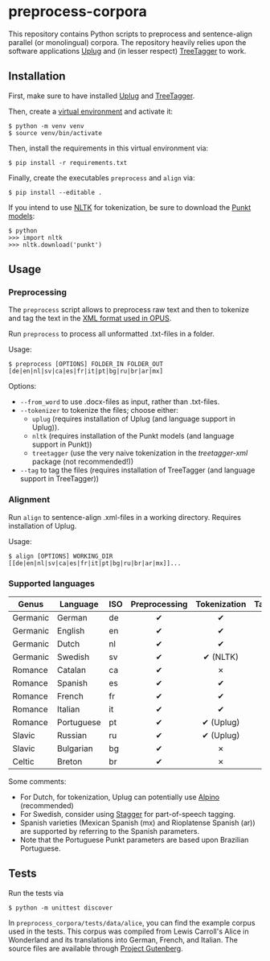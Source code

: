 # preprocess-corpora

This repository contains Python scripts to preprocess and sentence-align parallel (or monolingual) corpora. 
The repository heavily relies upon the software applications [Uplug](https://bitbucket.org/tiedemann/uplug/src/master/) and (in lesser respect) [TreeTagger](http://www.cis.uni-muenchen.de/~schmid/tools/TreeTagger/) to work.

## Installation

First, make sure to have installed [Uplug](https://bitbucket.org/tiedemann/uplug/src/master/) and [TreeTagger](http://www.cis.uni-muenchen.de/~schmid/tools/TreeTagger/).

Then, create a [virtual environment](https://docs.python.org/3/library/venv.html) and activate it:

    $ python -m venv venv
    $ source venv/bin/activate

Then, install the requirements in this virtual environment via:

    $ pip install -r requirements.txt

Finally, create the executables `preprocess` and `align` via:    
 
    $ pip install --editable .

If you intend to use [NLTK](https://www.nltk.org/) for tokenization, be sure to download the [Punkt models](https://www.nltk.org/api/nltk.tokenize.html?highlight=punkt#module-nltk.tokenize.punkt):

    $ python
    >>> import nltk
    >>> nltk.download('punkt')

## Usage

### Preprocessing

The `preprocess` script allows to preprocess raw text and then to tokenize and tag the text in the [XML format used in OPUS](http://opus.nlpl.eu/).

Run `preprocess` to process all unformatted .txt-files in a folder. 

Usage:

    $ preprocess [OPTIONS] FOLDER_IN FOLDER_OUT [de|en|nl|sv|ca|es|fr|it|pt|bg|ru|br|ar|mx]

Options:

- `--from_word` to use .docx-files as input, rather than .txt-files.
- `--tokenizer` to tokenize the files; choose either:
    - `uplug` (requires installation of Uplug (and language support in Uplug)).
    - `nltk` (requires installation of the Punkt models (and language support in Punkt))
    - `treetagger` (use the very naive tokenization in the *treetagger-xml* package (not recommended!))
- `--tag` to tag the files (requires installation of TreeTagger (and language support in TreeTagger))


### Alignment

Run `align` to sentence-align .xml-files in a working directory. Requires installation of Uplug.

Usage:

    $ align [OPTIONS] WORKING_DIR [[de|en|nl|sv|ca|es|fr|it|pt|bg|ru|br|ar|mx]]...

### Supported languages

| Genus    | Language   | ISO | Preprocessing | Tokenization | Tagging |
|----------|------------|-----|:-------------:|:------------:|:-------:|
| Germanic | German     | de  |       ✔       |       ✔      |    ✔    |
| Germanic | English    | en  |       ✔       |       ✔      |    ✔    |
| Germanic | Dutch      | nl  |       ✔       |       ✔      |    ✔    |
| Germanic | Swedish    | sv  |       ✔       |   ✔ (NLTK)   |    ✗    |
| Romance  | Catalan    | ca  |       ✔       |       ✗      |    ✔    |
| Romance  | Spanish    | es  |       ✔       |       ✔      |    ✔    |
| Romance  | French     | fr  |       ✔       |       ✔      |    ✔    |
| Romance  | Italian    | it  |       ✔       |       ✔      |    ✔    |
| Romance  | Portuguese | pt  |       ✔       |   ✔ (Uplug)  |    ✔    |
| Slavic   | Russian    | ru  |       ✔       |   ✔ (Uplug)  |    ✔    |
| Slavic   | Bulgarian  | bg  |       ✔       |       ✗      |    ✔    |
| Celtic   | Breton     | br  |       ✔       |       ✗      |    ✗    |

Some comments:
- For Dutch, for tokenization, Uplug can potentially use [Alpino](https://www.let.rug.nl/vannoord/alp/Alpino/) (recommended)
- For Swedish, consider using [Stagger](https://www.ling.su.se/english/nlp/tools/stagger) for part-of-speech tagging.
- Spanish varieties (Mexican Spanish (mx) and Rioplatense Spanish (ar)) are supported by referring to the Spanish parameters.
- Note that the Portuguese Punkt parameters are based upon Brazilian Portuguese.

## Tests

Run the tests via

    $ python -m unittest discover

In `preprocess_corpora/tests/data/alice`, you can find the example corpus used in the tests.
This corpus was compiled from Lewis Carroll's Alice in Wonderland and its translations into German, French, and Italian.
The source files are available through [Project Gutenberg](http://www.gutenberg.org/).
